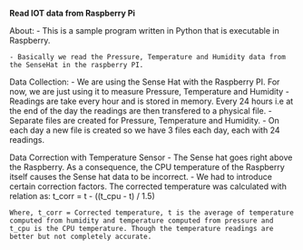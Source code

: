**Read IOT data from Raspberry Pi**

About: 
	- This is a sample program written in Python that is executable in Raspberry.

	- Basically we read the Pressure, Temperature and Humidity data from the SenseHat in the raspberry PI.
	
Data Collection:
	- We are using the Sense Hat with the Raspberry PI. For now, we are just using it to measure Pressure, Temperature and Humidity
	- Readings are take every hour and is stored in memory. Every 24 hours i.e at the end of the day the readings are then transfered to a physical file. 
	- Separate files are created for Pressure, Temperature and Humidity.
	- On each day a new file is created so we have 3 files each day, each with 24 readings.
	
Data Correction with Temperature Sensor
	- The Sense hat goes right above the Raspberry. As a consequence, the CPU temperature of the Raspberry itself causes the Sense hat data to be incorrect.
	- We had to introduce certain correction factors.
	  The corrected temperature was calculated with relation as:
			t_corr = t - ((t_cpu - t) / 1.5)


	Where, t_corr = Corrected temperature, t is the average of temperature computed from humidity and temperature computed from pressure and t_cpu is the CPU temperature. Though the temperature readings are better but not completely accurate.
